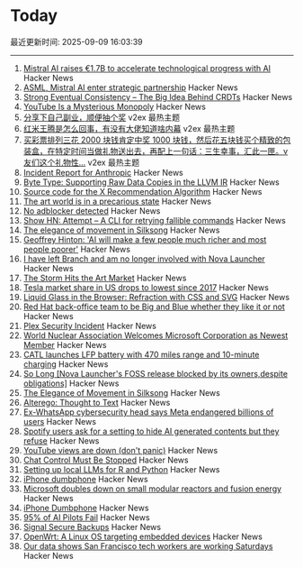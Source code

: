 # Today

最近更新时间: 2025-09-09 16:03:39

--- 
1. [Mistral AI raises €1.7B to accelerate technological progress with AI](https://mistral.ai/news/mistral-ai-raises-1-7-b-to-accelerate-technological-progress-with-ai) Hacker News
2. [ASML, Mistral AI enter strategic partnership](https://www.asml.com/en/news/press-releases/2025/asml-mistral-ai-enter-strategic-partnership) Hacker News
3. [Strong Eventual Consistency – The Big Idea Behind CRDTs](https://lewiscampbell.tech/blog/250908.html) Hacker News
4. [YouTube Is a Mysterious Monopoly](https://anderegg.ca/2025/09/08/youtube-is-a-mysterious-monopoly) Hacker News
5. [分享下自己副业，顺便抽个奖](https://www.v2ex.com/t/1157930) v2ex 最热主题
6. [红米王腾是怎么回事，有没有大佬知道啥内幕](https://www.v2ex.com/t/1157918) v2ex 最热主题
7. [买彩票排列三花 2000 块钱肯定中奖 1000 块钱，然后花五块钱买个精致的包装盒，在特定时间当做礼物送出去，再配上一句话：三生幸事，汇此一匣。v 友们这个礼物性...](https://www.v2ex.com/t/1157904) v2ex 最热主题
8. [Incident Report for Anthropic](https://status.anthropic.com/incidents/72f99lh1cj2c) Hacker News
9. [Byte Type: Supporting Raw Data Copies in the LLVM IR](https://blog.llvm.org/posts/2025-08-29-gsoc-byte-type/) Hacker News
10. [Source code for the X Recommendation Algorithm](https://github.com/twitter/the-algorithm) Hacker News
11. [The art world is in a precarious state](https://news.artnet.com/market/intelligence-report-storm-2025-2684512) Hacker News
12. [No adblocker detected](https://maurycyz.com/misc/ads/) Hacker News
13. [Show HN: Attempt – A CLI for retrying fallible commands](https://github.com/MaxBondABE/attempt) Hacker News
14. [The elegance of movement in Silksong](https://theahura.substack.com/p/the-elegance-of-movement-in-silksong) Hacker News
15. [Geoffrey Hinton: 'AI will make a few people much richer and most people poorer'](https://www.ft.com/content/31feb335-4945-475e-baaa-3b880d9cf8ce) Hacker News
16. [I have left Branch and am no longer involved with Nova Launcher](https://teslacoilapps.com/nova/solong.html) Hacker News
17. [The Storm Hits the Art Market](https://news.artnet.com/market/intelligence-report-storm-2025-2684512) Hacker News
18. [Tesla market share in US drops to lowest since 2017](https://www.reuters.com/business/autos-transportation/tesla-market-share-us-drops-lowest-since-2017-competition-heats-up-2025-09-08/) Hacker News
19. [Liquid Glass in the Browser: Refraction with CSS and SVG](https://kube.io/blog/liquid-glass-css-svg/) Hacker News
20. [Red Hat back-office team to be Big and Blue whether they like it or not](https://www.theregister.com/2025/09/08/red_hatters_to_be_big/) Hacker News
21. [Plex Security Incident](https://links.plex.tv/s/vb/Vn7XtnwDSSaqqDUYoHu1P57ZgZ1FsHgTO2PTIBl6jEOUiHBH3LGmI3nLdDfopQa54PatUwZQhT0Bz8rKAi--jTM4ATdsBHpe4c1Yljr89VkoCOavEGH5wn5Fi_filLNeOMo-lnNqLSLpJpI/lOe98S8UWKdmPnp9StQz9R1-kOSTpWhr/12) Hacker News
22. [World Nuclear Association Welcomes Microsoft Corporation as Newest Member](https://world-nuclear.org/news-and-media/press-statements/world-nuclear-association-welcomes-microsoft-corporation-as-newest-member) Hacker News
23. [CATL launches LFP battery with 470 miles range and 10-minute charging](https://electrek.co/2025/09/08/catl-launches-worlds-first-lfp-battery-with-470-miles-range/) Hacker News
24. [So Long [Nova Launcher's FOSS release blocked by its owners,despite obligations]](https://teslacoilapps.com/nova/solong.html) Hacker News
25. [The Elegance of Movement in Silksong](https://theahura.substack.com/p/the-elegance-of-movement-in-silksong) Hacker News
26. [Alterego: Thought to Text](https://www.alterego.io/) Hacker News
27. [Ex-WhatsApp cybersecurity head says Meta endangered billions of users](https://www.theguardian.com/technology/2025/sep/08/meta-user-data-lawsuit-whatsapp) Hacker News
28. [Spotify users ask for a setting to hide AI generated contents but they refuse](https://community.spotify.com/t5/Content-Questions/How-can-I-disable-PFC-AI-generated-content/td-p/6956494) Hacker News
29. [YouTube views are down (don't panic)](https://www.jeffgeerling.com/blog/2025/youtube-views-are-down-dont-panic) Hacker News
30. [Chat Control Must Be Stopped](https://www.privacyguides.org/articles/2025/09/08/chat-control-must-be-stopped/) Hacker News
31. [Setting up local LLMs for R and Python](https://posit.co/blog/setting-up-local-llms-for-r-and-python/) Hacker News
32. [iPhone dumbphone](https://stopa.io/post/297) Hacker News
33. [Microsoft doubles down on small modular reactors and fusion energy](https://www.techradar.com/pro/microsoft-joins-world-nuclear-association-as-it-doubles-down-on-small-modular-reactors-and-fusion-energy) Hacker News
34. [iPhone Dumbphone](https://stopa.io/post/297) Hacker News
35. [95% of AI Pilots Fail](https://www.selector.ai/blog/95-of-ai-pilots-fail-heres-how-to-be-the-5/) Hacker News
36. [Signal Secure Backups](https://signal.org/blog/introducing-secure-backups/) Hacker News
37. [OpenWrt: A Linux OS targeting embedded devices](https://openwrt.org/) Hacker News
38. [Our data shows San Francisco tech workers are working Saturdays](https://ramp.com/velocity/san-francisco-tech-workers-996-schedule) Hacker News

